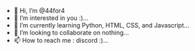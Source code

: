 - 👋 Hi, I’m @44for4
- 👀 I’m interested in you :)...
- 🌱 I’m currently learning Python, HTML, CSS, and Javascript...
- 💞️ I’m looking to collaborate on nothing...
- 📫 How to reach me : discord :)...

<!---
44for4/44for4 is a ✨ special ✨ repository because its `README.md` (this file) appears on your GitHub profile.
You can click the Preview link to take a look at your changes.
--->
